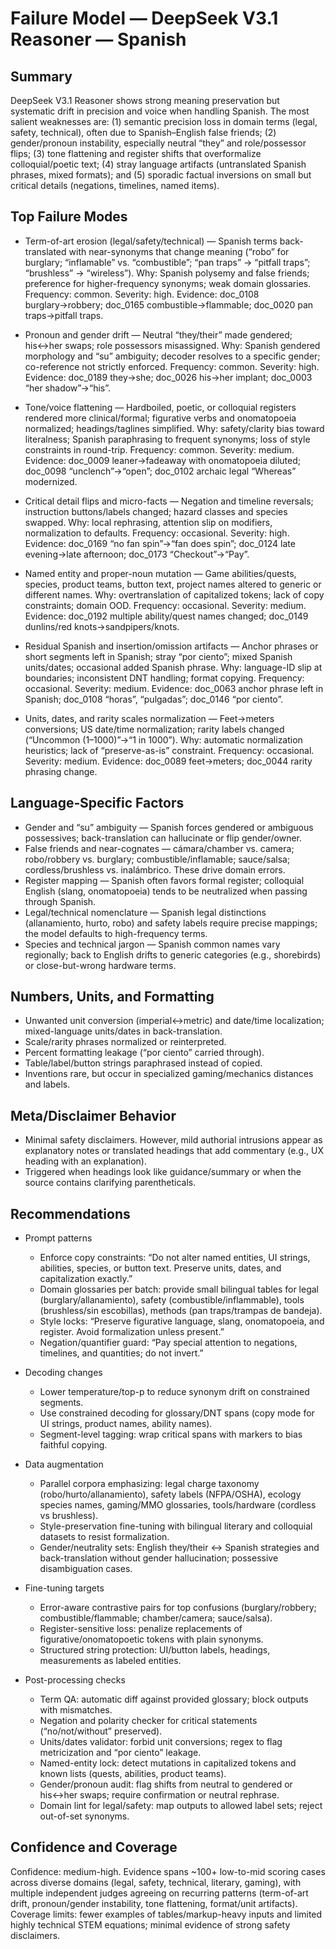 # Failure Model — DeepSeek V3.1 Reasoner — Spanish

## Summary
DeepSeek V3.1 Reasoner shows strong meaning preservation but systematic drift in precision and voice when handling Spanish. The most salient weaknesses are: (1) semantic precision loss in domain terms (legal, safety, technical), often due to Spanish–English false friends; (2) gender/pronoun instability, especially neutral “they” and role/possessor flips; (3) tone flattening and register shifts that overformalize colloquial/poetic text; (4) stray language artifacts (untranslated Spanish phrases, mixed formats); and (5) sporadic factual inversions on small but critical details (negations, timelines, named items).

## Top Failure Modes
- Term-of-art erosion (legal/safety/technical) — Spanish terms back-translated with near-synonyms that change meaning (“robo” for burglary; “inflamable” vs. “combustible”; “pan traps” → “pitfall traps”; “brushless” → “wireless”). Why: Spanish polysemy and false friends; preference for higher-frequency synonyms; weak domain glossaries. Frequency: common. Severity: high. Evidence: doc_0108 burglary→robbery; doc_0165 combustible→flammable; doc_0020 pan traps→pitfall traps.

- Pronoun and gender drift — Neutral “they/their” made gendered; his↔her swaps; role possessors misassigned. Why: Spanish gendered morphology and “su” ambiguity; decoder resolves to a specific gender; co-reference not strictly enforced. Frequency: common. Severity: high. Evidence: doc_0189 they→she; doc_0026 his→her implant; doc_0003 “her shadow”→“his”.

- Tone/voice flattening — Hardboiled, poetic, or colloquial registers rendered more clinical/formal; figurative verbs and onomatopoeia normalized; headings/taglines simplified. Why: safety/clarity bias toward literalness; Spanish paraphrasing to frequent synonyms; loss of style constraints in round-trip. Frequency: common. Severity: medium. Evidence: doc_0009 leaner→fadeaway with onomatopoeia diluted; doc_0098 “unclench”→“open”; doc_0102 archaic legal “Whereas” modernized.

- Critical detail flips and micro-facts — Negation and timeline reversals; instruction buttons/labels changed; hazard classes and species swapped. Why: local rephrasing, attention slip on modifiers, normalization to defaults. Frequency: occasional. Severity: high. Evidence: doc_0169 “no fan spin”→“fan does spin”; doc_0124 late evening→late afternoon; doc_0173 “Checkout”→“Pay”.

- Named entity and proper-noun mutation — Game abilities/quests, species, product teams, button text, project names altered to generic or different names. Why: overtranslation of capitalized tokens; lack of copy constraints; domain OOD. Frequency: occasional. Severity: medium. Evidence: doc_0192 multiple ability/quest names changed; doc_0149 dunlins/red knots→sandpipers/knots.

- Residual Spanish and insertion/omission artifacts — Anchor phrases or short segments left in Spanish; stray “por ciento”; mixed Spanish units/dates; occasional added Spanish phrase. Why: language-ID slip at boundaries; inconsistent DNT handling; format copying. Frequency: occasional. Severity: medium. Evidence: doc_0063 anchor phrase left in Spanish; doc_0108 “horas”, “pulgadas”; doc_0146 “por ciento”.

- Units, dates, and rarity scales normalization — Feet→meters conversions; US date/time normalization; rarity labels changed (“Uncommon (1–1000)”→“1 in 1000”). Why: automatic normalization heuristics; lack of “preserve-as-is” constraint. Frequency: occasional. Severity: medium. Evidence: doc_0089 feet→meters; doc_0044 rarity phrasing change.

## Language‑Specific Factors
- Gender and “su” ambiguity — Spanish forces gendered or ambiguous possessives; back-translation can hallucinate or flip gender/owner.
- False friends and near-cognates — cámara/chamber vs. camera; robo/robbery vs. burglary; combustible/inflamable; sauce/salsa; cordless/brushless vs. inalámbrico. These drive domain errors.
- Register mapping — Spanish often favors formal register; colloquial English (slang, onomatopoeia) tends to be neutralized when passing through Spanish.
- Legal/technical nomenclature — Spanish legal distinctions (allanamiento, hurto, robo) and safety labels require precise mappings; the model defaults to high-frequency terms.
- Species and technical jargon — Spanish common names vary regionally; back to English drifts to generic categories (e.g., shorebirds) or close-but-wrong hardware terms.

## Numbers, Units, and Formatting
- Unwanted unit conversion (imperial↔metric) and date/time localization; mixed-language units/dates in back-translation.
- Scale/rarity phrases normalized or reinterpreted.
- Percent formatting leakage (“por ciento” carried through).
- Table/label/button strings paraphrased instead of copied.
- Inventions rare, but occur in specialized gaming/mechanics distances and labels.

## Meta/Disclaimer Behavior
- Minimal safety disclaimers. However, mild authorial intrusions appear as explanatory notes or translated headings that add commentary (e.g., UX heading with an explanation).
- Triggered when headings look like guidance/summary or when the source contains clarifying parentheticals.

## Recommendations
- Prompt patterns
  - Enforce copy constraints: “Do not alter named entities, UI strings, abilities, species, or button text. Preserve units, dates, and capitalization exactly.”
  - Domain glossaries per batch: provide small bilingual tables for legal (burglary/allanamiento), safety (combustible/inflammable), tools (brushless/sin escobillas), methods (pan traps/trampas de bandeja).
  - Style locks: “Preserve figurative language, slang, onomatopoeia, and register. Avoid formalization unless present.”
  - Negation/quantifier guard: “Pay special attention to negations, timelines, and quantities; do not invert.”

- Decoding changes
  - Lower temperature/top-p to reduce synonym drift on constrained segments.
  - Use constrained decoding for glossary/DNT spans (copy mode for UI strings, product names, ability names).
  - Segment-level tagging: wrap critical spans with markers to bias faithful copying.

- Data augmentation
  - Parallel corpora emphasizing: legal charge taxonomy (robo/hurto/allanamiento), safety labels (NFPA/OSHA), ecology species names, gaming/MMO glossaries, tools/hardware (cordless vs brushless).
  - Style-preservation fine-tuning with bilingual literary and colloquial datasets to resist formalization.
  - Gender/neutrality sets: English they/their ↔ Spanish strategies and back-translation without gender hallucination; possessive disambiguation cases.

- Fine-tuning targets
  - Error-aware contrastive pairs for top confusions (burglary/robbery; combustible/flammable; chamber/camera; sauce/salsa).
  - Register-sensitive loss: penalize replacements of figurative/onomatopoetic tokens with plain synonyms.
  - Structured string protection: UI/button labels, headings, measurements as labeled entities.

- Post-processing checks
  - Term QA: automatic diff against provided glossary; block outputs with mismatches.
  - Negation and polarity checker for critical statements (“no/not/without” preserved).
  - Units/dates validator: forbid unit conversions; regex to flag metricization and “por ciento” leakage.
  - Named-entity lock: detect mutations in capitalized tokens and known lists (quests, abilities, product teams).
  - Gender/pronoun audit: flag shifts from neutral to gendered or his↔her swaps; require confirmation or neutral rephrase.
  - Domain lint for legal/safety: map outputs to allowed label sets; reject out-of-set synonyms.

## Confidence and Coverage
Confidence: medium-high. Evidence spans ~100+ low-to-mid scoring cases across diverse domains (legal, safety, technical, literary, gaming), with multiple independent judges agreeing on recurring patterns (term-of-art drift, pronoun/gender instability, tone flattening, format/unit artifacts). Coverage limits: fewer examples of tables/markup-heavy inputs and limited highly technical STEM equations; minimal evidence of strong safety disclaimers.